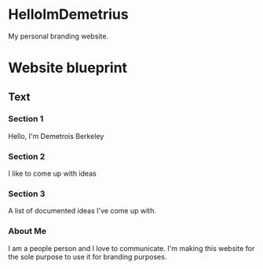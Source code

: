 # HelloImDemetrius
My personal branding website.


# Website blueprint

## Text

### Section 1

Hello, I'm Demetrois Berkeley

### Section 2

I like to come up with ideas

### Section 3
A list of documented ideas I've come up with.

### About Me
I am a people person and I love to communicate. I'm making this website for the sole purpose to use it for branding purposes. 

